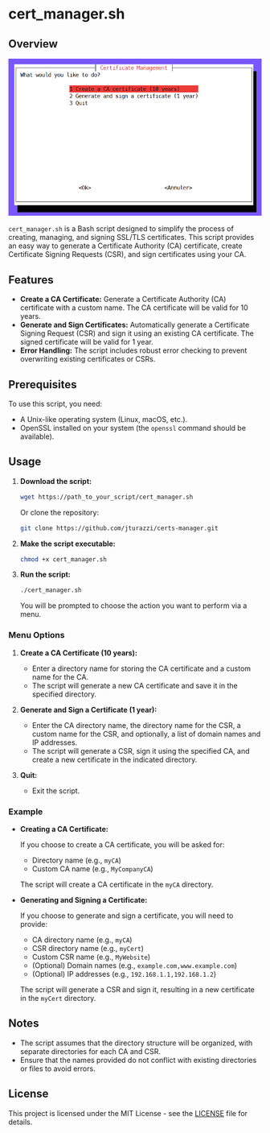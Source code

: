 # cert_manager.sh

## Overview

<p align="center">
  <img alt="screenshot" src="screenshot.png">
</p>

`cert_manager.sh` is a Bash script designed to simplify the process of creating, managing, and signing SSL/TLS certificates. This script provides an easy way to generate a Certificate Authority (CA) certificate, create Certificate Signing Requests (CSR), and sign certificates using your CA.

## Features

- **Create a CA Certificate:** Generate a Certificate Authority (CA) certificate with a custom name. The CA certificate will be valid for 10 years.
- **Generate and Sign Certificates:** Automatically generate a Certificate Signing Request (CSR) and sign it using an existing CA certificate. The signed certificate will be valid for 1 year.
- **Error Handling:** The script includes robust error checking to prevent overwriting existing certificates or CSRs.

## Prerequisites

To use this script, you need:

- A Unix-like operating system (Linux, macOS, etc.).
- OpenSSL installed on your system (the `openssl` command should be available).

## Usage

1. **Download the script:**

   ```bash
   wget https://path_to_your_script/cert_manager.sh
   ```

   Or clone the repository:

   ```bash
   git clone https://github.com/jturazzi/certs-manager.git
   ```

2. **Make the script executable:**

   ```bash
   chmod +x cert_manager.sh
   ```

3. **Run the script:**

   ```bash
   ./cert_manager.sh
   ```

   You will be prompted to choose the action you want to perform via a menu.

### Menu Options

1. **Create a CA Certificate (10 years):**
   - Enter a directory name for storing the CA certificate and a custom name for the CA.
   - The script will generate a new CA certificate and save it in the specified directory.

2. **Generate and Sign a Certificate (1 year):**
   - Enter the CA directory name, the directory name for the CSR, a custom name for the CSR, and optionally, a list of domain names and IP addresses.
   - The script will generate a CSR, sign it using the specified CA, and create a new certificate in the indicated directory.

3. **Quit:**
   - Exit the script.

### Example

- **Creating a CA Certificate:**

   If you choose to create a CA certificate, you will be asked for:
   - Directory name (e.g., `myCA`)
   - Custom CA name (e.g., `MyCompanyCA`)

   The script will create a CA certificate in the `myCA` directory.

- **Generating and Signing a Certificate:**

   If you choose to generate and sign a certificate, you will need to provide:
   - CA directory name (e.g., `myCA`)
   - CSR directory name (e.g., `myCert`)
   - Custom CSR name (e.g., `MyWebsite`)
   - (Optional) Domain names (e.g., `example.com,www.example.com`)
   - (Optional) IP addresses (e.g., `192.168.1.1,192.168.1.2`)

   The script will generate a CSR and sign it, resulting in a new certificate in the `myCert` directory.

## Notes

- The script assumes that the directory structure will be organized, with separate directories for each CA and CSR.
- Ensure that the names provided do not conflict with existing directories or files to avoid errors.

## License

This project is licensed under the MIT License - see the [LICENSE](LICENSE) file for details.
